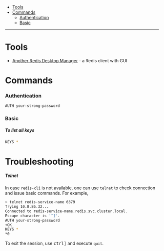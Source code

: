- [Tools](#tools)
- [Commands](#commands)
    + [Authentication](#authentication)
    + [Basic](#basic)
____

# Tools

- [Another Redis Desktop
  Manager](https://github.com/qishibo/AnotherRedisDesktopManager) - a Redis
  client with GUI

# Commands

### Authentication

```sh
AUTH your-strong-password
```

### Basic

##### To list all keys

```sh
KEYS *
```

# Troubleshooting

##### Telnet

In case `redis-cli` is not available, one can use `telnet` to check connection
and issue basic commands. For example,

```sh
> telnet redis-service-name 6379
Trying 10.0.86.32...
Connected to redis-service-name.redis.svc.cluster.local.
Escape character is '^]'.
AUTH your-strong-password
+OK
KEYS *
*0
```

To exit the session, use <kbd>ctrl</kbd><kbd>]</kbd> and execute `quit`.

